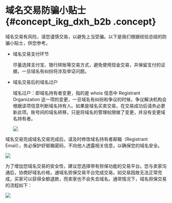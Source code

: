 # 域名交易防骗小贴士 {#concept_ikg_dxh_b2b .concept}

域名交易有风险，请您谨慎交易，以避免上当受骗。以下是我们根据经验总结的防骗小贴士，供您参考。

-   域名交易支付环节

    尽量选择支付宝、银行转账等交易方式，避免使用现金交易，并保留支付的证据，一旦域名有纠纷将涉及举证问题。


-   域名交易后的域名过户

    域名过户：即域名持有者变更，指的是 whois 信息中 Registrant Organization 这一项的变更，一旦域名有纠纷和争议的时候，争议解决机构会根据该项信息判断域名持有人。如果是域名买卖交易，在交易成功后请务必更新此项。账号间的域名转移，只是将域名的管理权限做了变更，并没有变更域名持有者。

    ![](http://static-aliyun-doc.oss-cn-hangzhou.aliyuncs.com/assets/img/14607/6075_zh-CN.png)


域名交易完成域名交易完成后，请及时修改域名持有者邮箱（Registrant Email），务必保护好邮箱密码，不向他人透露相关信息，以确保您的域名安全。

![](http://static-aliyun-doc.oss-cn-hangzhou.aliyuncs.com/assets/img/14607/6076_zh-CN.png)

为了增加您域名交易的安全性，建议您选择带有担保功能的交易平台。您与卖家沟通后，协商好域名价格，通域名担保交易平台完成交易。如交易因故无法正常完成，买家可以获得全额退款，而卖家也不会失去域名。通常情况下，域名担保交易的流程如下：

![](http://static-aliyun-doc.oss-cn-hangzhou.aliyuncs.com/assets/img/14607/6077_zh-CN.png)

